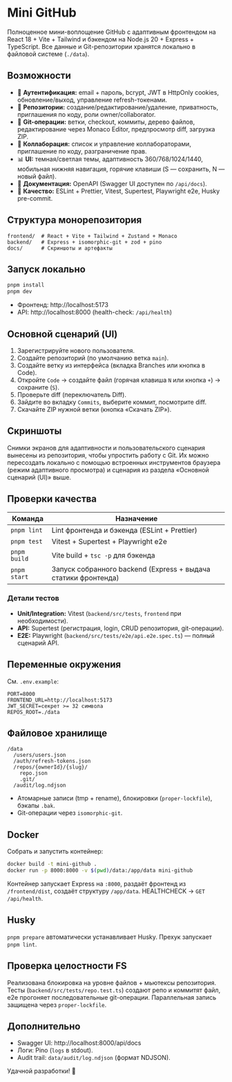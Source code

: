 # Mini GitHub

Полноценное мини-воплощение GitHub с адаптивным фронтендом на React 18 + Vite + Tailwind и бэкендом на Node.js 20 + Express + TypeScript. Все данные и Git-репозитории хранятся локально в файловой системе (`./data`).

## Возможности

- 🔐 **Аутентификация:** email + пароль, bcrypt, JWT в HttpOnly cookies, обновление/выход, управление refresh-токенами.
- 📁 **Репозитории:** создание/редактирование/удаление, приватность, приглашения по коду, роли owner/collaborator.
- 🌳 **Git-операции:** ветки, checkout, коммиты, дерево файлов, редактирование через Monaco Editor, предпросмотр diff, загрузка ZIP.
- 👥 **Коллаборация:** список и управление коллабораторами, приглашение по коду, разграничение прав.
- 📊 **UI:** темная/светлая темы, адаптивность 360/768/1024/1440, мобильная нижняя навигация, горячие клавиши (S — сохранить, N — новый файл).
- 📜 **Документация:** OpenAPI (Swagger UI доступен по `/api/docs`).
- 🧪 **Качество:** ESLint + Prettier, Vitest, Supertest, Playwright e2e, Husky pre-commit.

## Структура монорепозитория

```
frontend/  # React + Vite + Tailwind + Zustand + Monaco
backend/   # Express + isomorphic-git + zod + pino
docs/      # Скриншоты и артефакты
```

## Запуск локально

```bash
pnpm install
pnpm dev
```

- Фронтенд: http://localhost:5173
- API: http://localhost:8000 (health-check: `/api/health`)

## Основной сценарий (UI)

1. Зарегистрируйте нового пользователя.
2. Создайте репозиторий (по умолчанию ветка `main`).
3. Создайте ветку из интерфейса (вкладка Branches или кнопка в Code).
4. Откройте `Code` → создайте файл (горячая клавиша `N` или кнопка `+`) → сохраните (`S`).
5. Проверьте diff (переключатель Diff).
6. Зайдите во вкладку `Commits`, выберите коммит, посмотрите diff.
7. Скачайте ZIP нужной ветки (кнопка «Скачать ZIP»).

## Скриншоты

Снимки экранов для адаптивности и пользовательского сценария вынесены из репозитория, чтобы упростить работу с Git.
Их можно пересоздать локально с помощью встроенных инструментов браузера (режим адаптивного просмотра) и сценария из
раздела «Основной сценарий (UI)» выше.

## Проверки качества

| Команда | Назначение |
| --- | --- |
| `pnpm lint` | Lint фронтенда и бэкенда (ESLint + Prettier) |
| `pnpm test` | Vitest + Supertest + Playwright e2e |
| `pnpm build` | Vite build + `tsc -p` для бэкенда |
| `pnpm start` | Запуск собранного backend (Express + выдача статики фронтенда) |

### Детали тестов

- **Unit/Integration:** Vitest (`backend/src/tests`, `frontend` при необходимости).
- **API:** Supertest (регистрация, login, CRUD репозитория, git-операции).
- **E2E:** Playwright (`backend/src/tests/e2e/api.e2e.spec.ts`) — полный сценарий API.

## Переменные окружения

См. `.env.example`:

```
PORT=8000
FRONTEND_URL=http://localhost:5173
JWT_SECRET=секрет >= 32 символа
REPOS_ROOT=./data
```

## Файловое хранилище

```
/data
  /users/users.json
  /auth/refresh-tokens.json
  /repos/{ownerId}/{slug}/
    repo.json
    .git/
  /audit/log.ndjson
```

- Атомарные записи (tmp + rename), блокировки (`proper-lockfile`), бэкапы `.bak`.
- Git-операции через `isomorphic-git`.

## Docker

Собрать и запустить контейнер:

```bash
docker build -t mini-github .
docker run -p 8000:8000 -v $(pwd)/data:/app/data mini-github
```

Контейнер запускает Express на `:8000`, раздаёт фронтенд из `/frontend/dist`, создаёт структуру `/app/data`. HEALTHCHECK → `GET /api/health`.

## Husky

`pnpm prepare` автоматически устанавливает Husky. Прехук запускает `pnpm lint`.

## Проверка целостности FS

Реализована блокировка на уровне файлов + мьютексы репозитория. Тесты (`backend/src/tests/repo.test.ts`) создают репо и коммитят файл, e2e прогоняет последовательные git-операции. Параллельная запись защищена через `proper-lockfile`.

## Дополнительно

- Swagger UI: http://localhost:8000/api/docs
- Логи: Pino (`logs` в stdout).
- Audit trail: `data/audit/log.ndjson` (формат NDJSON).

Удачной разработки! 🚀
